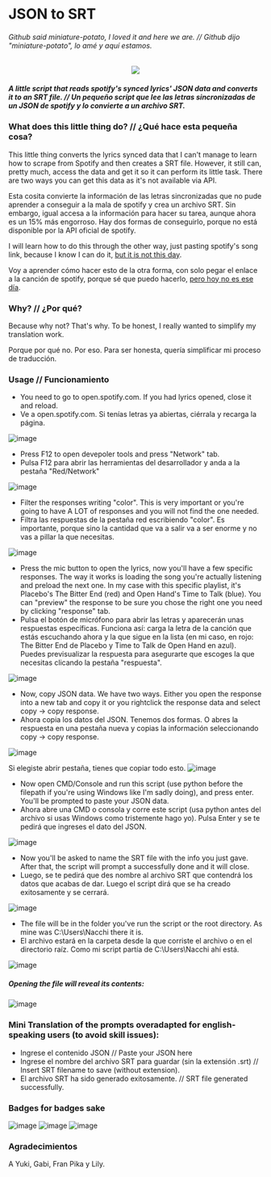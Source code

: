 # JSON to SRT

###### Github said miniature-potato, I loved it and here we are. // Github dijo "miniature-potato", lo amé y aquí estamos.

<div align="center"><img src="https://github.com/NovaFugaz/miniature-potato/assets/124105557/02aca929-7142-4415-bee3-e6eea20c0ebb"</img></div>


##### A little script that reads spotify's synced lyrics' JSON data and converts it to an SRT file. // Un pequeño script que lee las letras sincronizadas de un JSON de spotify y lo convierte a un archivo SRT.

### What does this little thing do? // ¿Qué hace esta pequeña cosa?

This little thing converts the lyrics synced data that I can't manage to learn how to scrape from Spotify and then creates a SRT file. However, it still can, pretty much, access the data and get it so it can perform its little task. There are two ways you can get this data as it's not available via API.

Esta cosita convierte la información de las letras sincronizadas que no pude aprender a conseguir a la mala de spotify y crea un archivo SRT. Sin embargo, igual accesa a la información para hacer su tarea, aunque ahora es un 15% más engorroso. Hay dos formas de conseguirlo, porque no está disponible por la API oficial de spotify.

I will learn how to do this through the other way, just pasting spotify's song link, because I know I can do it, [but it is not this day](https://y.yarn.co/a4afb7c0-9e46-4264-a9c6-b21bb885a02c.mp4). 

Voy a aprender cómo hacer esto de la otra forma, con solo pegar el enlace a la canción de spotify, porque sé que puedo hacerlo, [pero hoy no es ese día](https://y.yarn.co/a4afb7c0-9e46-4264-a9c6-b21bb885a02c.mp4). 

### Why? // ¿Por qué?

Because why not? That's why.
To be honest, I really wanted to simplify my translation work.

Porque por qué no. Por eso.
Para ser honesta, quería simplificar mi proceso de traducción.

### Usage // Funcionamiento

- You need to go to open.spotify.com. If you had lyrics opened, close it and reload.
- Ve a open.spotify.com. Si tenías letras ya abiertas, ciérrala y recarga la página.

![image](https://github.com/NovaFugaz/miniature-potato/assets/124105557/72e92ce3-2f05-4f42-aabc-d07279899798)


 
- Press F12 to open devepoler tools and press "Network" tab. 
- Pulsa F12 para abrir las herramientas del desarrollador y anda a la pestaña "Red/Network"

![image](https://github.com/NovaFugaz/miniature-potato/assets/124105557/94b759b5-f70b-4c61-9491-329420873091)



- Filter the responses writing "color". This is very important or you're going to have A LOT of responses and you will not find the one needed.
- Filtra las respuestas de la pestaña red escribiendo "color". Es importante, porque sino la cantidad que va a salir va a ser enorme y no vas a pillar la que necesitas. 

![image](https://github.com/NovaFugaz/miniature-potato/assets/124105557/a392b879-7c47-48a2-83d6-d3b234b00ec5)



- Press the mic button to open the lyrics, now you'll have a few specific responses. The way it works is loading the song you're actually listening and preload the next one. In my case with this specific playlist, it's Placebo's The Bitter End (red) and Open Hand's Time to Talk (blue). You can "preview" the response to be sure you chose the right one you need by clicking "response" tab.
- Pulsa el botón de micrófono para abrir las letras y aparecerán unas respuestas específicas. Funciona así: carga la letra de la canción que estás escuchando ahora y la que sigue en la lista (en mi caso, en rojo: The Bitter End de Placebo y Time to Talk de Open Hand en azul). Puedes previsualizar la respuesta para asegurarte que escoges la que necesitas clicando la pestaña "respuesta".

![image](https://github.com/NovaFugaz/miniature-potato/assets/124105557/d76f3c3b-893f-47cd-9327-817d0236e8a9)


- Now, copy JSON data. We have two ways. Either you open the response into a new tab and copy it or you rightclick the response data and select copy -> copy response. 
- Ahora copia los datos del JSON. Tenemos dos formas. O abres la respuesta en una pestaña nueva y copias la información seleccionando copy -> copy response. 


![image](https://github.com/NovaFugaz/miniature-potato/assets/124105557/b5643ba8-0cad-43db-aad5-0f12f87b50c3)

Si elegiste abrir pestaña, tienes que copiar todo esto.
![image](https://github.com/NovaFugaz/miniature-potato/assets/124105557/47eda585-dc2d-4811-beec-2f8b98f6c3d5)

- Now open CMD/Console and run this script (use python before the filepath if you're using Windows like I'm sadly doing), and press enter. You'll be prompted to paste your JSON data.
- Ahora abre una CMD o consola y corre este script (usa python antes del archivo si usas Windows como tristemente hago yo). Pulsa Enter y se te pedirá que ingreses el dato del JSON.

![image](https://github.com/NovaFugaz/miniature-potato/assets/124105557/699f3ab0-cecc-4653-bbb7-b67594ca426f)


- Now you'll be asked to name the SRT file with the info you just gave. After that, the script will prompt a successfully done and it will close.
- Luego, se te pedirá que des nombre al archivo SRT que contendrá los datos que acabas de dar. Luego el script dirá que se ha creado exitosamente y se cerrará.

![image](https://github.com/NovaFugaz/miniature-potato/assets/124105557/7b1deb5c-c81d-4112-999a-988214015ad9)

- The file will be in the folder you've run the script or the root directory. As mine was C:\Users\Nacchi there it is.
- El archivo estará en la carpeta desde la que corriste el archivo o en el directorio raíz. Como mi script partía de C:\Users\Nacchi ahí está.

![image](https://github.com/NovaFugaz/miniature-potato/assets/124105557/b4c426dc-7aff-41ba-9eee-0ef771797dd1)

##### Opening the file will reveal its contents:

![image](https://github.com/NovaFugaz/miniature-potato/assets/124105557/623822e0-eaf4-440d-886c-18a1d0665e45)


### Mini Translation of the prompts overadapted for english-speaking users (to avoid skill issues):

- Ingrese el contenido JSON // Paste your JSON here
- Ingrese el nombre del archivo SRT para guardar (sin la extensión .srt) // Insert SRT filename to save (without extension).
- El archivo SRT ha sido generado exitosamente. // SRT file generated successfully.

### Badges for badges sake

![image](https://github.com/NovaFugaz/miniature-potato/assets/124105557/084e643e-24b7-4b84-9847-9f7b61e4f8a1) ![image](https://github.com/NovaFugaz/miniature-potato/assets/124105557/81e3c897-6d0d-49eb-9fd1-a0472a24a88a) ![image](https://github.com/NovaFugaz/miniature-potato/assets/124105557/5b76bcaf-1aa3-479a-acdc-6b3a6c3475bc)

### Agradecimientos

A Yuki, Gabi, Fran Pika y Lily.
